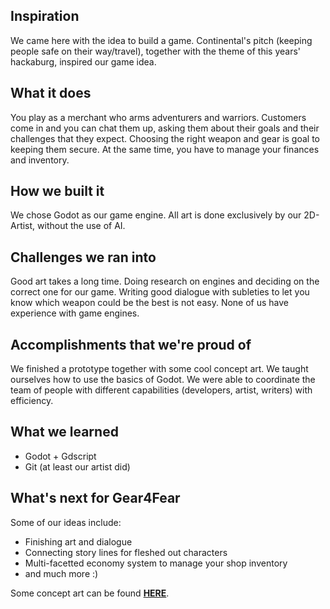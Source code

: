 ## Inspiration
We came here with the idea to build a game.
Continental's pitch (keeping people safe on their way/travel), together with the theme of this years' hackaburg, inspired our game idea.

## What it does
You play as a merchant who arms adventurers and warriors.
Customers come in and you can chat them up, asking them about their goals and their challenges that they expect.
Choosing the right weapon and gear is goal to keeping them secure.
At the same time, you have to manage your finances and inventory.

## How we built it
We chose Godot as our game engine. 
All art is done exclusively by our 2D-Artist, without the use of AI.

## Challenges we ran into
Good art takes a long time.
Doing research on engines and deciding on the correct one for our game.
Writing good dialogue with subleties to let you know which weapon could be the best is not easy.
None of us have experience with game engines.

## Accomplishments that we're proud of
We finished a prototype together with some cool concept art.
We taught ourselves how to use the basics of Godot.
We were able to coordinate the team of people with different capabilities (developers, artist, writers) with efficiency.

## What we learned
* Godot + Gdscript
* Git (at least our artist did)

## What's next for Gear4Fear
Some of our ideas include:
* Finishing art and dialogue
* Connecting story lines for fleshed out characters
* Multi-facetted economy system to manage your shop inventory
* and much more :) 

Some concept art can be found [**HERE**](https://github.com/Cybran001/hackaburg-project/tree/main/conceptart).